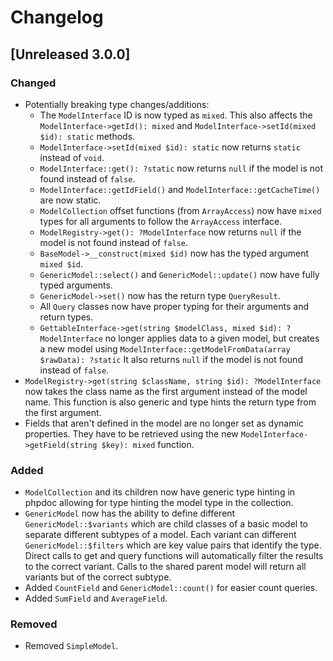 # Changelog

## [Unreleased 3.0.0]

### Changed
- Potentially breaking type changes/additions:
    - The `ModelInterface` ID is now typed as `mixed`. This also affects the
      `ModelInterface->getId(): mixed` and `ModelInterface->setId(mixed $id): static` methods.
    - `ModelInterface->setId(mixed $id): static` now returns `static` instead of `void`.
    - `ModelInterface::get(): ?static` now returns `null` if the model is not found 
       instead of `false`.
    - `ModelInterface::getIdField()` and `ModelInterface::getCacheTime()` are now static.
    - `ModelCollection` offset functions (from `ArrayAccess`) now have `mixed` types for all 
      arguments to follow the `ArrayAccess` interface.
    - `ModelRegistry->get(): ?ModelInterface` now returns `null` if the model is not found 
       instead of `false`.
    - `BaseModel->__construct(mixed $id)` now has the typed argument `mixed $id`.
    - `GenericModel::select()` and `GenericModel::update()` now have fully typed arguments.
    - `GenericModel->set()` now has the return type `QueryResult`.
    - All `Query` classes now have proper typing for their arguments and return types.
    - `GettableInterface->get(string $modelClass, mixed $id): ?ModelInterface` no longer applies
      data to a given model, but creates a new model using `ModelInterface::getModelFromData(array $rawData): ?static`
      It also returns `null` if the model is not found instead of `false`.
- `ModelRegistry->get(string $className, string $id): ?ModelInterface` now takes the class name
  as the first argument instead of the model name. This function is also generic and type hints
  the return type from the first argument.
- Fields that aren't defined in the model are no longer set as dynamic properties. They
  have to be retrieved using the new `ModelInterface->getField(string $key): mixed` function.
  
### Added
- `ModelCollection` and its children now have generic type hinting in phpdoc allowing for type
  hinting the model type in the collection.
- `GenericModel` now has the ability to define different `GenericModel::$variants` which are child
  classes of a basic model to separate different subtypes of a model. Each variant can different 
  `GenericModel::$filters` which are key value pairs that identify the type. Direct calls to get and 
  query functions will automatically filter the results to the correct variant. Calls to the shared
  parent model will return all variants but of the correct subtype.
- Added `CountField` and `GenericModel::count()` for easier count queries.
- Added `SumField` and `AverageField`.

### Removed
- Removed `SimpleModel`.